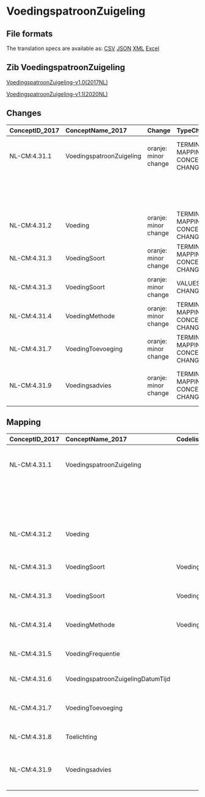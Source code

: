 # VoedingspatroonZuigeling
## File formats

The translation specs are available as: 
[CSV](../csv/VoedingspatroonZuigeling.csv) [JSON](../json/VoedingspatroonZuigeling.json) [XML](../xml/VoedingspatroonZuigeling.xml) [Excel](../excel/VoedingspatroonZuigeling.xlsx)



## Zib VoedingspatroonZuigeling

[VoedingspatroonZuigeling-v1.0(2017NL)](https://zibs.nl/wiki/VoedingspatroonZuigeling-v1.0(2017NL))

[VoedingspatroonZuigeling-v1.1(2020NL)](https://zibs.nl/wiki/VoedingspatroonZuigeling-v1.1(2020NL))









## Changes

| ConceptID_2017   | ConceptName_2017         | Change               | TypeChange                         | Impact_heen   | TRANSLATIE_spec_heen                                                                 | Impact_terug   | TRANSLATIE_spec_terug                                                                         | Omschrijving                              |
|:-----------------|:-------------------------|:---------------------|:-----------------------------------|:--------------|:-------------------------------------------------------------------------------------|:---------------|:----------------------------------------------------------------------------------------------|:------------------------------------------|
| NL-CM:4.31.1     | VoedingspatroonZuigeling | oranje: minor change | TERMINOLOGY MAPPING CONCEPT CHANGE | Medium        | SCT DefinitionCode [blank] -> [                                                      | Medium         | SCT DefinitionCode  [289145007 Bevinding betreffende voedingspatroon van zuigeling]-> [blank] | SNOMED CT DefintionCode concept aangepast |
|                  |                          |                      |                                    |               | 289145007 Bevinding betreffende voedingspatroon van zuigeling]                       |                |                                                                                               |                                           |
| NL-CM:4.31.2     | Voeding                  | oranje: minor change | TERMINOLOGY MAPPING CONCEPT CHANGE | Medium        | SCT DefinitionCode [blank] -> [230126006 Bevinding betreffende voeden van zuigeling] | Medium         | SCT DefinitionCode  [230126006 Bevinding betreffende voeden van zuigeling]-> [blank]          | SNOMED CT DefintionCode concept aangepast |
| NL-CM:4.31.3     | VoedingSoort             | oranje: minor change | TERMINOLOGY MAPPING CONCEPT CHANGE | Medium        | SCT DefinitionCode [blank] -> [109021000146107 Infant food type]                     | Medium         | SCT DefinitionCode  [109021000146107 Infant food type]-> [blank]                              | SNOMED CT DefintionCode concept aangepast |
| NL-CM:4.31.3     | VoedingSoort             | oranje: minor change | VALUESET CHANGES                   | Medium        | valuesets 2017 -> valueset 2020 regel                                                | Medium         | valuesets 2017 <- valueset 2020 regel                                                         | Codelijst aangepast                       |
| NL-CM:4.31.4     | VoedingMethode           | oranje: minor change | TERMINOLOGY MAPPING CONCEPT CHANGE | Medium        | SCT DefinitionCode [blank] -> [169740003 Wijze van voeden van zuigeling]             | Medium         | SCT DefinitionCode  [169740003 Wijze van voeden van zuigeling]-> [blank]                      | SNOMED CT DefintionCode concept aangepast |
| NL-CM:4.31.7     | VoedingToevoeging        | oranje: minor change | TERMINOLOGY MAPPING CONCEPT CHANGE | Medium        | SCT DefinitionCode [blank] -> [373453009 Nutritional supplement]                     | Medium         | SCT DefinitionCode  [373453009 Nutritional supplement]-> [blank]                              | SNOMED CT DefintionCode concept aangepast |
| NL-CM:4.31.9     | Voedingsadvies           | oranje: minor change | TERMINOLOGY MAPPING CONCEPT CHANGE | Medium        | SCT DefinitionCode [blank] -> [386461003 Voorlichten over zuigelingenvoeding]        | Medium         | SCT DefinitionCode  [386461003 Voorlichten over zuigelingenvoeding]-> [blank]                 | SNOMED CT DefintionCode concept aangepast |

## Mapping

| ConceptID_2017   | ConceptName_2017                  | Codelists_2017          | Change                  | ConceptID_2020   | ConceptName_2020                  | Codelists_2020          | Bits    | Omschrijving                              | TypeChange                         | Impact_heen   | TRANSLATIE_spec_heen                                                                 | Impact_terug   | TRANSLATIE_spec_terug                                                                         |
|:-----------------|:----------------------------------|:------------------------|:------------------------|:-----------------|:----------------------------------|:------------------------|:--------|:------------------------------------------|:-----------------------------------|:--------------|:-------------------------------------------------------------------------------------|:---------------|:----------------------------------------------------------------------------------------------|
| NL-CM:4.31.1     | VoedingspatroonZuigeling          |                         | oranje: minor change    | NL-CM:4.31.1     | VoedingspatroonZuigeling          |                         | ZIB-921 | SNOMED CT DefintionCode concept aangepast | TERMINOLOGY MAPPING CONCEPT CHANGE | Medium        | SCT DefinitionCode [blank] -> [                                                      | Medium         | SCT DefinitionCode  [289145007 Bevinding betreffende voedingspatroon van zuigeling]-> [blank] |
|                  |                                   |                         |                         |                  |                                   |                         |         |                                           |                                    |               | 289145007 Bevinding betreffende voedingspatroon van zuigeling]                       |                |                                                                                               |
| NL-CM:4.31.2     | Voeding                           |                         | oranje: minor change    | NL-CM:4.31.2     | Voeding                           |                         | ZIB-921 | SNOMED CT DefintionCode concept aangepast | TERMINOLOGY MAPPING CONCEPT CHANGE | Medium        | SCT DefinitionCode [blank] -> [230126006 Bevinding betreffende voeden van zuigeling] | Medium         | SCT DefinitionCode  [230126006 Bevinding betreffende voeden van zuigeling]-> [blank]          |
| NL-CM:4.31.3     | VoedingSoort                      | VoedingSoortCodelijst   | oranje: minor change    | NL-CM:4.31.3     | VoedingSoort                      | VoedingSoortCodelijst   | ZIB-933 | SNOMED CT DefintionCode concept aangepast | TERMINOLOGY MAPPING CONCEPT CHANGE | Medium        | SCT DefinitionCode [blank] -> [109021000146107 Infant food type]                     | Medium         | SCT DefinitionCode  [109021000146107 Infant food type]-> [blank]                              |
| NL-CM:4.31.3     | VoedingSoort                      | VoedingSoortCodelijst   | oranje: minor change    | NL-CM:4.31.3     | VoedingSoort                      | VoedingSoortCodelijst   | ZIB-933 | Codelijst aangepast                       | VALUESET CHANGES                   | Medium        | valuesets 2017 -> valueset 2020 regel                                                | Medium         | valuesets 2017 <- valueset 2020 regel                                                         |
| NL-CM:4.31.4     | VoedingMethode                    | VoedingMethodeCodelijst | oranje: minor change    | NL-CM:4.31.4     | VoedingMethode                    | VoedingMethodeCodelijst | ZIB-933 | SNOMED CT DefintionCode concept aangepast | TERMINOLOGY MAPPING CONCEPT CHANGE | Medium        | SCT DefinitionCode [blank] -> [169740003 Wijze van voeden van zuigeling]             | Medium         | SCT DefinitionCode  [169740003 Wijze van voeden van zuigeling]-> [blank]                      |
| NL-CM:4.31.5     | VoedingFrequentie                 |                         | groen: geen wijzigingen | NL-CM:4.31.5     | VoedingFrequentie                 |                         |         |                                           |                                    |               |                                                                                      |                |                                                                                               |
| NL-CM:4.31.6     | VoedingspatroonZuigelingDatumTijd |                         | groen: geen wijzigingen | NL-CM:4.31.6     | VoedingspatroonZuigelingDatumTijd |                         |         |                                           |                                    |               |                                                                                      |                |                                                                                               |
| NL-CM:4.31.7     | VoedingToevoeging                 |                         | oranje: minor change    | NL-CM:4.31.7     | VoedingToevoeging                 |                         | ZIB-933 | SNOMED CT DefintionCode concept aangepast | TERMINOLOGY MAPPING CONCEPT CHANGE | Medium        | SCT DefinitionCode [blank] -> [373453009 Nutritional supplement]                     | Medium         | SCT DefinitionCode  [373453009 Nutritional supplement]-> [blank]                              |
| NL-CM:4.31.8     | Toelichting                       |                         | groen: geen wijzigingen | NL-CM:4.31.8     | Toelichting                       |                         |         |                                           |                                    |               |                                                                                      |                |                                                                                               |
| NL-CM:4.31.9     | Voedingsadvies                    |                         | oranje: minor change    | NL-CM:4.31.9     | Voedingsadvies                    |                         | ZIB-933 | SNOMED CT DefintionCode concept aangepast | TERMINOLOGY MAPPING CONCEPT CHANGE | Medium        | SCT DefinitionCode [blank] -> [386461003 Voorlichten over zuigelingenvoeding]        | Medium         | SCT DefinitionCode  [386461003 Voorlichten over zuigelingenvoeding]-> [blank]                 |

